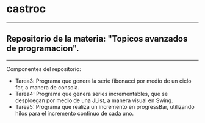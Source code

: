 # castroc
---
## Repositorio de la materia: "Topicos avanzados de programacion".
---
Componentes del repositorio:  
- Tarea3: Programa que genera la serie fibonacci por medio de un ciclo for, a manera de consola.  
- Tarea4: Programa que genera series incrementables, que se desploegan por medio de una JList, a manera visual en Swing.  
- Tarea5: Programa que realiza un incremento en progressBar, utilizando hilos para el incremento continuo de cada uno.  
 

